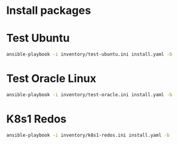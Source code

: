 # Install packages

# Test Ubuntu
```bash
ansible-playbook -i inventory/test-ubuntu.ini install.yaml -b
```

# Test Oracle Linux
```bash
ansible-playbook -i inventory/test-oracle.ini install.yaml -b
```

# K8s1 Redos
```bash
ansible-playbook -i inventory/k8s1-redos.ini install.yaml -b
```